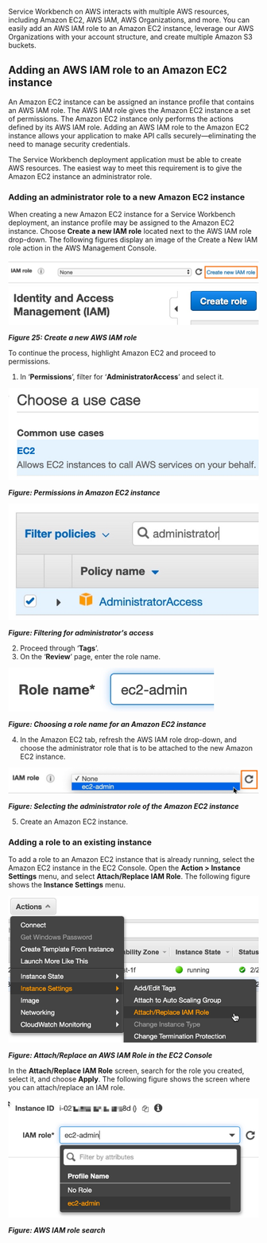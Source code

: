 Service Workbench on AWS interacts with multiple AWS resources, including Amazon EC2, AWS IAM, AWS Organizations, and more. You can easily add an AWS IAM role to an Amazon EC2 instance, leverage our AWS Organizations with your account structure, and create multiple Amazon S3 buckets. 

## Adding an AWS IAM role to an Amazon EC2 instance

An Amazon EC2 instance can be assigned an instance profile that contains an AWS IAM role. The AWS IAM role gives the Amazon EC2 instance a set of permissions. The Amazon EC2 instance only performs the actions defined by its AWS IAM role. Adding an AWS IAM role to the Amazon EC2 instance allows your application to make API calls securely—eliminating the need to manage security credentials.

The Service Workbench deployment application must be able to create AWS resources. The easiest way to meet this requirement is to give the Amazon EC2 instance an administrator role.

### Adding an administrator role to a new Amazon EC2 instance

When creating a new Amazon EC2 instance for a Service Workbench deployment, an instance profile may be assigned to the Amazon EC2 instance. Choose **Create a new IAM role** located next to the AWS IAM role drop-down. The following figures display an image of the Create a New IAM role action in the AWS Management Console. 

![](../../../static/img/deployment/reference/iam_00.jpg)
![](../../../static/img/deployment/reference/iam_01.jpg)

***Figure 25: Create a new AWS IAM role***

To continue the process, highlight Amazon EC2 and proceed to permissions. 
1. In ‘**Permissions**’, filter for ‘**AdministratorAccess**’ and select it. 

![](../../../static/img/deployment/reference/iam_02.jpg)

***Figure: Permissions in Amazon EC2 instance***

![](../../../static/img/deployment/reference/iam_03.jpg)

***Figure: Filtering for administrator's access***

2. Proceed through ‘**Tags**’. 
3. On the ‘**Review**’ page, enter the role name. 

![](../../../static/img/deployment/reference/iam_04.jpg)

***Figure: Choosing a role name for an Amazon EC2 instance***

4. In the Amazon EC2 tab, refresh the AWS IAM role drop-down, and choose the administrator role that is to be attached to the new Amazon EC2 instance.  

![](../../../static/img/deployment/reference/iam_05.jpg)

***Figure: Selecting the administrator role of the Amazon EC2 instance***

5. Create an Amazon EC2 instance. 

### Adding a role to an existing instance

To add a role to an Amazon EC2 instance that is already running, select the Amazon EC2 instance in the EC2 Console. Open the **Action > Instance Settings** menu, and select **Attach/Replace IAM Role**. The following figure shows the **Instance Settings** menu.

![](../../../static/img/deployment/reference/iam_06.jpg)

***Figure: Attach/Replace an AWS IAM Role in the EC2 Console***

In the **Attach/Replace IAM Role** screen, search for the role you created, select it, and choose **Apply**. The following figure shows the screen where you can attach/replace an IAM role. 	 

![](../../../static/img/deployment/reference/iam_07.jpg)

***Figure: AWS IAM role search***
